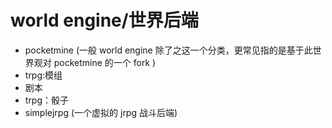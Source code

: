 # world engine/世界后端
- pocketmine (一般 world engine 除了之这一个分类，更常见指的是基于此世界观对 pocketmine 的一个 fork )
- trpg:模组
- 剧本
- trpg：骰子
- simplejrpg (一个虚拟的 jrpg 战斗后端)
